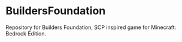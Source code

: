 # BuildersFoundation
Repository for Builders Foundation, SCP inspired game for Minecraft: Bedrock Edition.
